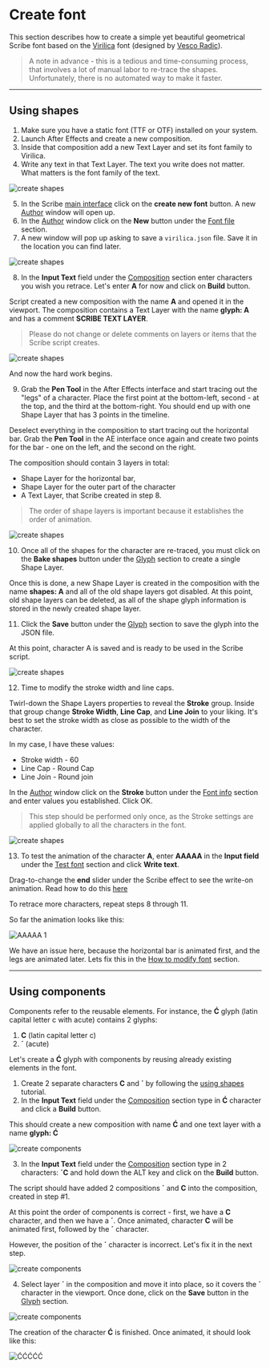 # Create font

This section describes how to create a simple yet beautiful geometrical Scribe font based on the [Virilica](https://fontesk.com/virilica-font/) font (designed by [Vesco Radic](https://github.com/VeskoRadic)).

> A note in advance - this is a tedious and time-consuming process, that involves a lot of manual labor to re-trace the shapes. Unfortunately, there is no automated way to make it faster.

---

## Using shapes

1. Make sure you have a static font (TTF or OTF) installed on your system.
2. Launch After Effects and create a new composition.
3. Inside that composition add a new Text Layer and set its font family to Virilica.
4. Write any text in that Text Layer. The text you write does not matter. What matters is the font family of the text.

![create shapes](../assets/how-to/create/create-shapes-01.png)

5. In the Scribe [main interface](interface/main.md) click on the **create new font** button. A new [Author](interface/author.md) window will open up.
6. In the [Author](interface/author.md) window click on the **New** button under the [Font file](interface/author.md#font-file) section.
7. A new window will pop up asking to save a `virilica.json` file. Save it in the location you can find later.

![create shapes](../assets/how-to/create/create-shapes-02.png)

8. In the **Input Text** field under the [Composition](interface/author.md#composition) section enter characters you wish you retrace. Let's enter **A** for now and click on **Build** button.

Script created a new composition with the name **A** and opened it in the viewport. The composition contains a Text Layer with the name **glyph: A** and has a comment **SCRIBE TEXT LAYER**.

> Please do not change or delete comments on layers or items that the Scribe script creates.

![create shapes](../assets/how-to/create/create-shapes-03.png)

And now the hard work begins.

9. Grab the **Pen Tool** in the After Effects interface and start tracing out the "legs" of a character. Place the first point at the bottom-left, second - at the top, and the third at the bottom-right. You should end up with one Shape Layer that has 3 points in the timeline.

Deselect everything in the composition to start tracing out the horizontal bar. Grab the **Pen Tool** in the AE interface once again and create two points for the bar - one on the left, and the second on the right.

The composition should contain 3 layers in total:

- Shape Layer for the horizontal bar,
- Shape Layer for the outer part of the character
- A Text Layer, that Scribe created in step 8.

> The order of shape layers is important because it establishes the order of animation.

![create shapes](../assets/how-to/create/create-shapes-04.png)

10. Once all of the shapes for the character are re-traced, you must click on the **Bake shapes** button under the [Glyph](interface/author.md#glyph) section to create a single Shape Layer.

Once this is done, a new Shape Layer is created in the composition with the name **shapes: A** and all of the old shape layers got disabled. At this point, old shape layers can be deleted, as all of the shape glyph information is stored in the newly created shape layer.

11. Click the **Save** button under the [Glyph](interface/author.md#glyph) section to save the glyph into the JSON file.

At this point, character A is saved and is ready to be used in the Scribe script.

![create shapes](../assets/how-to/create/create-shapes-05.png)

12. Time to modify the stroke width and line caps.

Twirl-down the Shape Layers properties to reveal the **Stroke** group. Inside that group change **Stroke Width**, **Line Cap**, and **Line Join** to your liking. It's best to set the stroke width as close as possible to the width of the character.

In my case, I have these values:

- Stroke width - 60
- Line Cap - Round Cap
- Line Join - Round join

In the [Author](interface/author.md) window click on the **Stroke** button under the [Font info](interface/author.md#font-info) section and enter values you established. Click OK.

> This step should be performed only once, as the Stroke settings are applied globally to all the characters in the font.

![create shapes](../assets/how-to/create/create-shapes-06.png)

13. To test the animation of the character **A**, enter **AAAAA** in the **Input field** under the [Test font](interface/author.md#test-font) section and click **Write text**.

Drag-to-change the **end** slider under the Scribe effect to see the write-on animation. Read how to do this [here](how-to/animate.md)

To retrace more characters, repeat steps 8 through 11.

So far the animation looks like this:

![AAAAA 1](../assets/animations/AAAAA-1.gif)

We have an issue here, because the horizontal bar is animated first, and the legs are animated later. Lets fix this in the [How to modify font](how-to/modify.md) section.

---

## Using components

Components refer to the reusable elements. For instance, the **Ć** glyph (latin capital letter c with acute) contains 2 glyphs:

1. **C** (latin capital letter c)
2. **´** (acute)

Let's create a **Ć** glyph with components by reusing already existing elements in the font.

1. Create 2 separate characters **C** and **´** by following the [using shapes](how-to/create.md#create-shapes) tutorial.
2. In the **Input Text** field under the [Composition](interface/author.md#composition) section type in **Ć** character and click a **Build** button.

This should create a new composition with name **Ć** and one text layer with a name **glyph: Ć**

![create components](../assets/how-to/create/create-components-01.png)

3. In the **Input Text** field under the [Composition](interface/author.md#composition) section type in 2 characters: **´C** and hold down the ALT key and click on the **Build** button.

The script should have added 2 compositions **´** and **C** into the composition, created in step #1.

At this point the order of components is correct - first, we have a **C** character, and then we have a **´**. Once animated, character **C** will be animated first, followed by the **´** character.

However, the position of the **´** character is incorrect. Let's fix it in the next step.

![create components](../assets/how-to/create/create-components-02.png)

4. Select layer **´** in the composition and move it into place, so it covers the **´** character in the viewport. Once done, click on the **Save** button in the [Glyph](interface/author#glyph) section.

![create components](../assets/how-to/create/create-components-03.png)

The creation of the character **Ć** is finished. Once animated, it should look like this:

![ĆĆĆĆĆ](../assets/animations/ĆĆĆĆĆ.gif)
